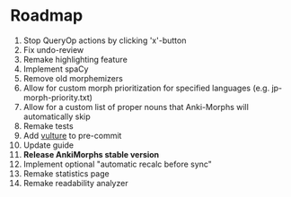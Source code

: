 # Roadmap

1. Stop QueryOp actions by clicking 'x'-button
2. Fix undo-review
3. Remake highlighting feature
4. Implement spaCy
5. Remove old morphemizers
6. Allow for custom morph prioritization for specified languages (e.g. jp-morph-priority.txt)
7. Allow for a custom list of proper nouns that Anki-Morphs will automatically skip
8. Remake tests
9. Add [vulture](https://github.com/jendrikseipp/vulture) to pre-commit
10. Update guide
11. **Release AnkiMorphs stable version**
12. Implement optional "automatic recalc before sync"
13. Remake statistics page
14. Remake readability analyzer



